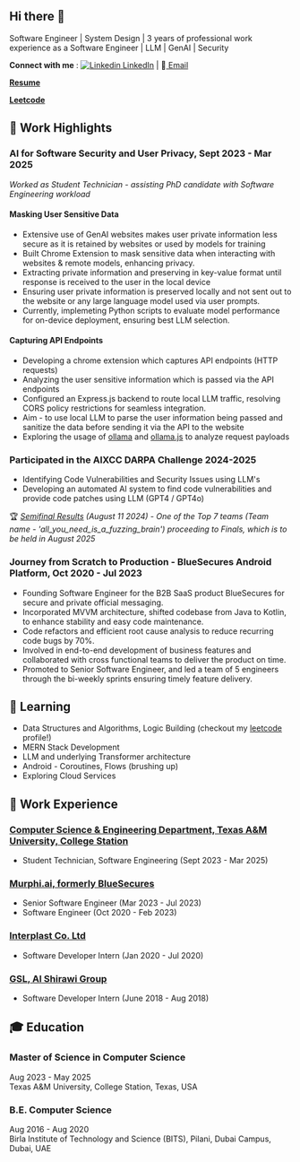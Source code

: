## Hi there 👋

Software Engineer | System Design | 3 years of professional work experience as a Software Engineer | LLM | GenAI | Security 

<b>Connect with me</b> : 
[![Linkedin](https://i.sstatic.net/gVE0j.png) LinkedIn](https://www.linkedin.com/in/neha-manghnani/)  |   📧[ Email](mailto:nehamanghnani015@gmail.com)

<b>[Resume](https://drive.google.com/file/d/1jtyFfpiIIr33Pb1UJUkxaDuB09O9L4Nj/view?usp=sharing)</b> 

<b>[Leetcode](https://leetcode.com/u/neha_manghnani/)</b>

🔭 Work Highlights
- 
### AI for Software Security and User Privacy, Sept 2023 - Mar 2025
_Worked as Student Technician - assisting PhD candidate with Software Engineering workload_

#### Masking User Sensitive Data 
- Extensive use of GenAI websites makes user private information less secure as it is retained by websites or used by models for training
- Built Chrome Extension to mask sensitive data when interacting with websites & remote models, enhancing privacy.
- Extracting private information and preserving in key-value format until response is received to the user in the local device
- Ensuring user private information is preserved locally and not sent out to the website or any large language model used via user prompts.
- Currently, implemeting Python scripts to evaluate model performance for on-device deployment, ensuring best LLM selection.
  
#### Capturing API Endpoints 
- Developing a chrome extension which captures API endpoints (HTTP requests)
- Analyzing the user sensitive information which is passed via the API endpoints
- Configured an Express.js backend to route local LLM traffic, resolving CORS policy restrictions for seamless integration.
- Aim - to use local LLM to parse the user information being passed and sanitize the data before sending it via the API to the website
- Exploring the usage of [ollama](https://github.com/ollama) and [ollama.js](https://github.com/ollama/ollama-js) to analyze request payloads
  
### Participated in the AIXCC DARPA Challenge 2024-2025
- Identifying Code Vulnerabilities and Security Issues using LLM's
- Developing an automated AI system to find code vulnerabilities and provide code patches using LLM (GPT4 / GPT4o)
  
🏆 _[Semifinal Results](https://aicyberchallenge.com/) (August 11 2024) - One of the Top 7 teams (Team name - 'all_you_need_is_a_fuzzing_brain') proceeding to Finals, which is to be held in August 2025_

### Journey from Scratch to Production - BlueSecures Android Platform, Oct 2020 - Jul 2023 
- Founding Software Engineer for the B2B SaaS product BlueSecures for secure and private official messaging.
- Incorporated MVVM architecture, shifted codebase from Java to Kotlin, to enhance stability and easy code maintenance.
- Code refactors and efficient root cause analysis to reduce recurring code bugs by 70%.
- Involved in end-to-end development of business features and collaborated with cross functional teams to deliver the product on time.
- Promoted to Senior Software Engineer, and led a team of 5 engineers through the bi-weekly sprints ensuring timely feature delivery.

🌱 Learning 
- 
- Data Structures and Algorithms, Logic Building (checkout my [leetcode](https://leetcode.com/u/neha_manghnani/) profile!)
- MERN Stack Development
- LLM and underlying Transformer architecture
- Android - Coroutines, Flows (brushing up)
- Exploring Cloud Services

:briefcase: Work Experience 
- 
### [Computer Science & Engineering Department, Texas A&M University, College Station](https://engineering.tamu.edu/cse/research/index.html)
- Student Technician, Software Engineering (Sept 2023 - Mar 2025)

###  [Murphi.ai, formerly BlueSecures](https://murphi.ai/) 
- Senior Software Engineer  (Mar 2023 - Jul 2023)
- Software Engineer (Oct 2020 - Feb 2023)
  
### [Interplast Co. Ltd](https://www.interplast-uae.com/)
- Software Developer Intern (Jan 2020 - Jul 2020)

### [GSL, Al Shirawi Group](https://alshirawi.com/company/global-shipping-logistics/)
- Software Developer Intern (June 2018 - Aug 2018)

🎓 Education 
-
### Master of Science in Computer Science 
Aug 2023 - May 2025 <br>
Texas A&M University, College Station, Texas, USA 

### B.E. Computer Science 
Aug 2016 - Aug 2020 <br>
Birla Institute of Technology and Science (BITS), Pilani, Dubai Campus, Dubai, UAE


<!--
💬 Ask me about - 
-
Software Development, Mobile Development, Android, Client Architecture, Communication Protocols (XMPP), NoSQL Databases, SOLID Priniciples
<!--
**nehamanghnani01/nehamanghnani01** is a ✨ _special_ ✨ repository because its `README.md` (this file) appears on your GitHub profile.

Here are some ideas to get you started:

- 🔭 I’m currently working on ...
- 🌱 I’m currently learning ...
- 👯 I’m looking to collaborate on ...
- 🤔 I’m looking for help with ...
- 💬 Ask me about ...
- 📫 How to reach me: ...
- 😄 Pronouns: ...
- ⚡ Fun fact: ...
-->
